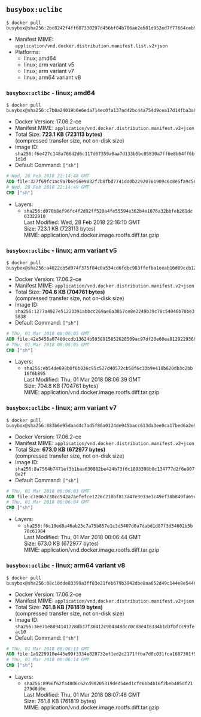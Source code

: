 ## `busybox:uclibc`

```console
$ docker pull busybox@sha256:2bc8242f4ff687330297d456bf04b706ae2eb81d952ed7f77664ceb933b235d4
```

-	Manifest MIME: `application/vnd.docker.distribution.manifest.list.v2+json`
-	Platforms:
	-	linux; amd64
	-	linux; arm variant v5
	-	linux; arm variant v7
	-	linux; arm64 variant v8

### `busybox:uclibc` - linux; amd64

```console
$ docker pull busybox@sha256:c7b0a24019b0e6eda714ec0fa137ad42bc44a754d9cea17d14fba3a80ccc1ee4
```

-	Docker Version: 17.06.2-ce
-	Manifest MIME: `application/vnd.docker.distribution.manifest.v2+json`
-	Total Size: **723.1 KB (723113 bytes)**  
	(compressed transfer size, not on-disk size)
-	Image ID: `sha256:f6e427c148a766d2d6c117d67359a0aa7d133b5bc05830a7ff6e8b64ff6b1d1d`
-	Default Command: `["sh"]`

```dockerfile
# Wed, 28 Feb 2018 22:14:48 GMT
ADD file:327f69fc1ac9a7b6e56e9032f7b8fbd7741dd0b22920761909c6c8e5fa9c5815 in / 
# Wed, 28 Feb 2018 22:14:49 GMT
CMD ["sh"]
```

-	Layers:
	-	`sha256:d070b8ef96fc4f2d92ff520a4fe55594e362b4e1076a32bbfeb261dc03322910`  
		Last Modified: Wed, 28 Feb 2018 22:16:10 GMT  
		Size: 723.1 KB (723113 bytes)  
		MIME: application/vnd.docker.image.rootfs.diff.tar.gzip

### `busybox:uclibc` - linux; arm variant v5

```console
$ docker pull busybox@sha256:a4822cb5d974f375f84c0a534cd6fdbc983ffefba1eeab16d09ccb12028b928c
```

-	Docker Version: 17.06.2-ce
-	Manifest MIME: `application/vnd.docker.distribution.manifest.v2+json`
-	Total Size: **704.8 KB (704761 bytes)**  
	(compressed transfer size, not on-disk size)
-	Image ID: `sha256:1277a4927e51223391abbcc269ae6a3857ce8e2249b39c78c54046b70be35838`
-	Default Command: `["sh"]`

```dockerfile
# Thu, 01 Mar 2018 08:06:05 GMT
ADD file:42e5458a07400ccdb13624b5938915852628509ac97df20e60ea81292293683a in / 
# Thu, 01 Mar 2018 08:06:05 GMT
CMD ["sh"]
```

-	Layers:
	-	`sha256:eb54de698b0f6b036c95c527d40572cb58f6c33b9e418b820db3c2bb16f6b895`  
		Last Modified: Thu, 01 Mar 2018 08:06:39 GMT  
		Size: 704.8 KB (704761 bytes)  
		MIME: application/vnd.docker.image.rootfs.diff.tar.gzip

### `busybox:uclibc` - linux; arm variant v7

```console
$ docker pull busybox@sha256:883b6e95daad4c7ad5f86a0124de945bacc613da3ee0ca17bed6a2e9b848ce27
```

-	Docker Version: 17.06.2-ce
-	Manifest MIME: `application/vnd.docker.distribution.manifest.v2+json`
-	Total Size: **673.0 KB (672977 bytes)**  
	(compressed transfer size, not on-disk size)
-	Image ID: `sha256:8a7564b7471ef3b1baa630882be424b73f6c1893398b0c134777d2f6e9070e2f`
-	Default Command: `["sh"]`

```dockerfile
# Thu, 01 Mar 2018 08:06:03 GMT
ADD file:c78067c30cc942a7aefefce1226c210bf813a47e3033e1c49ef38b849fa65c7f in / 
# Thu, 01 Mar 2018 08:06:04 GMT
CMD ["sh"]
```

-	Layers:
	-	`sha256:f6c10ed8a46ab25c7a75b857e1c3d5407d0a7dabd1d87f3d54602b5b78c61984`  
		Last Modified: Thu, 01 Mar 2018 08:06:44 GMT  
		Size: 673.0 KB (672977 bytes)  
		MIME: application/vnd.docker.image.rootfs.diff.tar.gzip

### `busybox:uclibc` - linux; arm64 variant v8

```console
$ docker pull busybox@sha256:08c10dde83399a3ff83e21feb679b3942dbe8aa652d49c144e8e544696558d7f
```

-	Docker Version: 17.06.2-ce
-	Manifest MIME: `application/vnd.docker.distribution.manifest.v2+json`
-	Total Size: **761.8 KB (761819 bytes)**  
	(compressed transfer size, not on-disk size)
-	Image ID: `sha256:3ee71e8094141728db37f30412c904348dcc0c88e418334b1d3fbfcc99feac10`
-	Default Command: `["sh"]`

```dockerfile
# Thu, 01 Mar 2018 08:06:13 GMT
ADD file:1a9229910e445e99f3334e828732ef1ed2c2171ffba7d0c031fca1687301f55b in / 
# Thu, 01 Mar 2018 08:06:14 GMT
CMD ["sh"]
```

-	Layers:
	-	`sha256:8996f62fa48d6c62cd90205319ded54ed1cfc6bb4b16f2beb405df21279d8d6e`  
		Last Modified: Thu, 01 Mar 2018 08:07:46 GMT  
		Size: 761.8 KB (761819 bytes)  
		MIME: application/vnd.docker.image.rootfs.diff.tar.gzip
